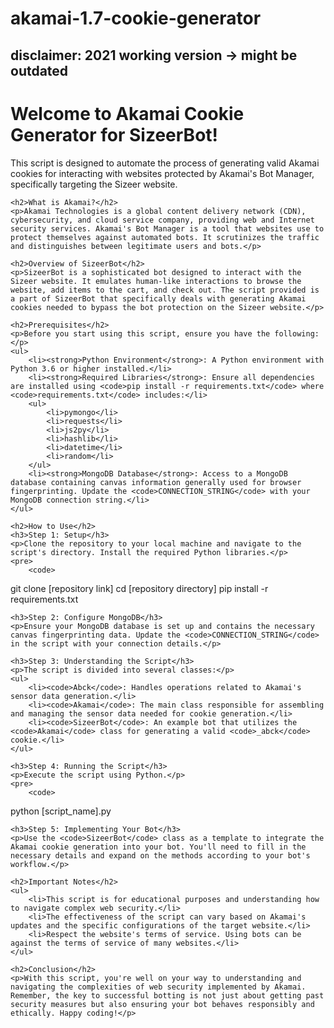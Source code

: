 # akamai-1.7-cookie-generator
<h2> disclaimer: 2021 working version -> might be outdated </h2>
<h1>Welcome to Akamai Cookie Generator for SizeerBot!</h1>
    <p>This script is designed to automate the process of generating valid Akamai cookies for interacting with websites protected by Akamai's Bot Manager, specifically targeting the Sizeer website.</p>

    <h2>What is Akamai?</h2>
    <p>Akamai Technologies is a global content delivery network (CDN), cybersecurity, and cloud service company, providing web and Internet security services. Akamai's Bot Manager is a tool that websites use to protect themselves against automated bots. It scrutinizes the traffic and distinguishes between legitimate users and bots.</p>

    <h2>Overview of SizeerBot</h2>
    <p>SizeerBot is a sophisticated bot designed to interact with the Sizeer website. It emulates human-like interactions to browse the website, add items to the cart, and check out. The script provided is a part of SizeerBot that specifically deals with generating Akamai cookies needed to bypass the bot protection on the Sizeer website.</p>

    <h2>Prerequisites</h2>
    <p>Before you start using this script, ensure you have the following:</p>
    <ul>
        <li><strong>Python Environment</strong>: A Python environment with Python 3.6 or higher installed.</li>
        <li><strong>Required Libraries</strong>: Ensure all dependencies are installed using <code>pip install -r requirements.txt</code> where <code>requirements.txt</code> includes:</li>
        <ul>
            <li>pymongo</li>
            <li>requests</li>
            <li>js2py</li>
            <li>hashlib</li>
            <li>datetime</li>
            <li>random</li>
        </ul>
        <li><strong>MongoDB Database</strong>: Access to a MongoDB database containing canvas information generally used for browser fingerprinting. Update the <code>CONNECTION_STRING</code> with your MongoDB connection string.</li>
    </ul>

    <h2>How to Use</h2>
    <h3>Step 1: Setup</h3>
    <p>Clone the repository to your local machine and navigate to the script's directory. Install the required Python libraries.</p>
    <pre>
        <code>
git clone [repository link]
cd [repository directory]
pip install -r requirements.txt
        </code>
    </pre>

    <h3>Step 2: Configure MongoDB</h3>
    <p>Ensure your MongoDB database is set up and contains the necessary canvas fingerprinting data. Update the <code>CONNECTION_STRING</code> in the script with your connection details.</p>

    <h3>Step 3: Understanding the Script</h3>
    <p>The script is divided into several classes:</p>
    <ul>
        <li><code>Abck</code>: Handles operations related to Akamai's sensor data generation.</li>
        <li><code>Akamai</code>: The main class responsible for assembling and managing the sensor data needed for cookie generation.</li>
        <li><code>SizeerBot</code>: An example bot that utilizes the <code>Akamai</code> class for generating a valid <code>_abck</code> cookie.</li>
    </ul>

    <h3>Step 4: Running the Script</h3>
    <p>Execute the script using Python.</p>
    <pre>
        <code>
python [script_name].py
        </code>
    </pre>

    <h3>Step 5: Implementing Your Bot</h3>
    <p>Use the <code>SizeerBot</code> class as a template to integrate the Akamai cookie generation into your bot. You'll need to fill in the necessary details and expand on the methods according to your bot's workflow.</p>

    <h2>Important Notes</h2>
    <ul>
        <li>This script is for educational purposes and understanding how to navigate complex web security.</li>
        <li>The effectiveness of the script can vary based on Akamai's updates and the specific configurations of the target website.</li>
        <li>Respect the website's terms of service. Using bots can be against the terms of service of many websites.</li>
    </ul>

    <h2>Conclusion</h2>
    <p>With this script, you're well on your way to understanding and navigating the complexities of web security implemented by Akamai. Remember, the key to successful botting is not just about getting past security measures but also ensuring your bot behaves responsibly and ethically. Happy coding!</p>
